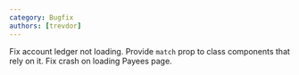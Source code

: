 ```yaml
---
category: Bugfix
authors: [trevdor]
---
```


Fix account ledger not loading.
Provide `match` prop to class components that rely on it.
Fix crash on loading Payees page.
